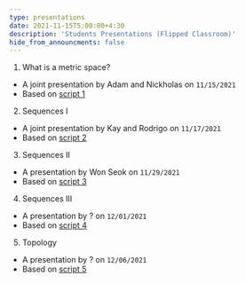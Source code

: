 ```yaml
---
type: presentations
date: 2021-11-15T5:00:00+4:30
description: 'Students Presentations (Flipped Classroom)'
hide_from_announcments: false
---
```


1. What is a metric space?
+ A joint presentation by Adam and Nickholas on `11/15/2021`
+ Based on [script 1](/static_files/presentations/script1.pdf)

2. Sequences I
+ A joint presentation by Kay and Rodrigo on `11/17/2021`
+ Based on [script 2](/static_files/presentations/script2.pdf)

3. Sequences II 
+ A presentation by Won Seok on `11/29/2021`
+ Based on [script 3](/static_files/presentations/script3.pdf)

4. Sequences III
+ A presentation by ? on `12/01/2021`
+ Based on [script 4](/static_files/presentations/script4.pdf)

5. Topology 
+ A presentation by ? on `12/06/2021`
+ Based on [script 5](/static_files/presentations/script5.pdf)

